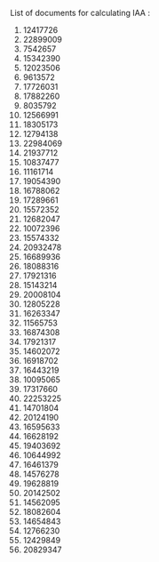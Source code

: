 List of documents for calculating IAA :

1. 12417726
1. 22899009
1. 7542657
1. 15342390
1. 12023506
1. 9613572
1. 17726031
1. 17882260
1. 8035792
1. 12566991
1. 18305173
1. 12794138
1. 22984069
1. 21937712
1. 10837477
1. 11161714
1. 19054390
1. 16788062
1. 17289661
1. 15572352
1. 12682047
1. 10072396
1. 15574332
1. 20932478
1. 16689936
1. 18088316
1. 17921316
1. 15143214
1. 20008104
1. 12805228
1. 16263347
1. 11565753
1. 16874308
1. 17921317
1. 14602072
1. 16918702
1. 16443219
1. 10095065
1. 17317660
1. 22253225
1. 14701804
1. 20124190
1. 16595633
1. 16628192
1. 19403692
1. 10644992
1. 16461379
1. 14576278
1. 19628819
1. 20142502
1. 14562095
1. 18082604
1. 14654843
1. 12766230
1. 12429849
2. 20829347
